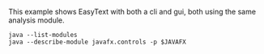 This example shows EasyText with both a cli and gui, both using the same analysis module.
```
java --list-modules
java --describe-module javafx.controls -p $JAVAFX
```